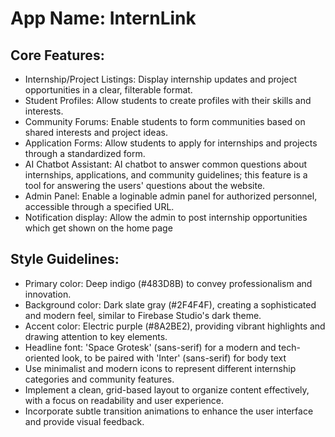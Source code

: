 # **App Name**: InternLink

## Core Features:

- Internship/Project Listings: Display internship updates and project opportunities in a clear, filterable format.
- Student Profiles: Allow students to create profiles with their skills and interests.
- Community Forums: Enable students to form communities based on shared interests and project ideas.
- Application Forms: Allow students to apply for internships and projects through a standardized form.
- AI Chatbot Assistant: AI chatbot to answer common questions about internships, applications, and community guidelines; this feature is a tool for answering the users' questions about the website.
- Admin Panel: Enable a loginable admin panel for authorized personnel, accessible through a specified URL.
- Notification display: Allow the admin to post internship opportunities which get shown on the home page

## Style Guidelines:

- Primary color: Deep indigo (#483D8B) to convey professionalism and innovation.
- Background color: Dark slate gray (#2F4F4F), creating a sophisticated and modern feel, similar to Firebase Studio's dark theme.
- Accent color: Electric purple (#8A2BE2), providing vibrant highlights and drawing attention to key elements.
- Headline font: 'Space Grotesk' (sans-serif) for a modern and tech-oriented look, to be paired with 'Inter' (sans-serif) for body text
- Use minimalist and modern icons to represent different internship categories and community features.
- Implement a clean, grid-based layout to organize content effectively, with a focus on readability and user experience.
- Incorporate subtle transition animations to enhance the user interface and provide visual feedback.